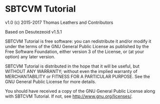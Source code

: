 #   SBTCVM Tutorial
v1.0
(c) 2015-2017 Thomas Leathers and Contributors       

Based on Desutezeoid v1.5.1

SBTCVM Tutorial is free software: you can redistribute it and/or modify
it under the terms of the GNU General Public License as published by
the Free Software Foundation, either version 3 of the License, or
(at your option) any later version.
      
SBTCVM Tutorial is distributed in the hope that it will be useful,
but WITHOUT ANY WARRANTY; without even the implied warranty of
MERCHANTABILITY or FITNESS FOR A PARTICULAR PURPOSE.  See the
GNU General Public License for more details.
       
You should have received a copy of the GNU General Public License
along with SBTCVM Tutorial.  If not, see <http://www.gnu.org/licenses/>.
